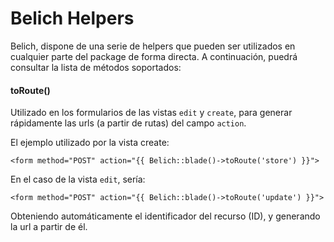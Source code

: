 # Belich Helpers


Belich, dispone de una serie de helpers que pueden ser utilizados en cualquier parte del package de forma directa. A continuación, puedrá consultar la lista de métodos soportados:

#### toRoute()

Utilizado en los formularios de las vistas `edit` y `create`, para generar rápidamente las urls (a partir de rutas) del campo `action`.

El ejemplo utilizado por la vista create:

~~~
<form method="POST" action="{{ Belich::blade()->toRoute('store') }}">
~~~

En el caso de la vista `edit`, sería:

~~~
<form method="POST" action="{{ Belich::blade()->toRoute('update') }}">
~~~

Obteniendo automáticamente el identificador del recurso (ID), y generando la url a partir de él.
